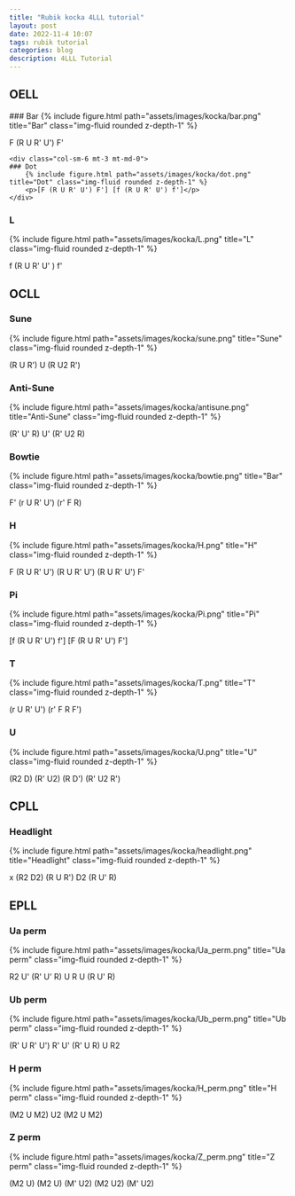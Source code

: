 ```yaml
---
title: "Rubik kocka 4LLL tutorial"
layout: post
date: 2022-11-4 10:07
tags: rubik tutorial
categories: blog
description: 4LLL Tutorial
---
```


## OELL


<div class="row">
    <div class="col-sm-6 mt-3 mt-md-0">
    ### Bar
        {% include figure.html path="assets/images/kocka/bar.png" title="Bar" class="img-fluid rounded z-depth-1" %}
        <p>F (R U R' U') F'</p>
    </div>



    <div class="col-sm-6 mt-3 mt-md-0">
    ### Dot
        {% include figure.html path="assets/images/kocka/dot.png" title="Dot" class="img-fluid rounded z-depth-1" %}
        <p>[F (R U R' U') F'] [f (R U R' U') f']</p>
    </div>
</div>

### L
<div class="row">
    <div class="col-sm mt-3 mt-md-0">
        {% include figure.html path="assets/images/kocka/L.png" title="L" class="img-fluid rounded z-depth-1" %}
        <p>f (R U R' U' ) f'</p>
    </div>
</div>

## OCLL

### Sune
<div class="row">
    <div class="col-sm mt-3 mt-md-0">
        {% include figure.html path="assets/images/kocka/sune.png" title="Sune" class="img-fluid rounded z-depth-1" %}
        <p>(R U R') U (R U2 R')</p>
    </div>
</div>

### Anti-Sune
<div class="row">
    <div class="col-sm mt-3 mt-md-0">
        {% include figure.html path="assets/images/kocka/antisune.png" title="Anti-Sune" class="img-fluid rounded z-depth-1" %}
        <p>(R' U' R) U' (R' U2 R)</p>
    </div>
</div>

### Bowtie
<div class="row">
    <div class="col-sm mt-3 mt-md-0">
        {% include figure.html path="assets/images/kocka/bowtie.png" title="Bar" class="img-fluid rounded z-depth-1" %}
        <p>F' (r U R' U') (r' F R)</p>
    </div>
</div>

### H
<div class="row">
    <div class="col-sm mt-3 mt-md-0">
        {% include figure.html path="assets/images/kocka/H.png" title="H" class="img-fluid rounded z-depth-1" %}
        <p>F (R U R' U') (R U R' U') (R U R' U') F'</p>
    </div>
</div>

### Pi
<div class="row">
    <div class="col-sm mt-3 mt-md-0">
        {% include figure.html path="assets/images/kocka/Pi.png" title="Pi" class="img-fluid rounded z-depth-1" %}
        <p>[f (R U R' U') f'] [F (R U R' U') F']</p>
    </div>
</div>

### T
<div class="row">
    <div class="col-sm mt-3 mt-md-0">
        {% include figure.html path="assets/images/kocka/T.png" title="T" class="img-fluid rounded z-depth-1" %}
        <p>(r U R' U') (r' F R F')</p>
    </div>
</div>

### U
<div class="row">
    <div class="col-sm mt-3 mt-md-0">
        {% include figure.html path="assets/images/kocka/U.png" title="U" class="img-fluid rounded z-depth-1" %}
        <p>(R2 D) (R' U2) (R D') (R' U2 R')</p>
    </div>
</div>

## CPLL

### Headlight
<div class="row">
    <div class="col-sm mt-3 mt-md-0">
        {% include figure.html path="assets/images/kocka/headlight.png" title="Headlight" class="img-fluid rounded z-depth-1" %}
        <p>x (R2 D2) (R U R') D2 (R U' R)</p>
    </div>
</div>

## EPLL

### Ua perm
<div class="row">
    <div class="col-sm mt-3 mt-md-0">
        {% include figure.html path="assets/images/kocka/Ua_perm.png" title="Ua perm" class="img-fluid rounded z-depth-1" %}
        <p>R2 U' (R' U' R) U R U (R U' R)</p>
    </div>
</div>

### Ub perm
<div class="row">
    <div class="col-sm mt-3 mt-md-0">
        {% include figure.html path="assets/images/kocka/Ub_perm.png" title="Ub perm" class="img-fluid rounded z-depth-1" %}
        <p>(R' U R' U') R' U' (R' U R) U R2</p>
    </div>
</div>

### H perm
<div class="row">
    <div class="col-sm mt-3 mt-md-0">
        {% include figure.html path="assets/images/kocka/H_perm.png" title="H perm" class="img-fluid rounded z-depth-1" %}
        <p>(M2 U M2) U2 (M2 U M2)</p>
    </div>
</div>

### Z perm
<div class="row">
    <div class="col-sm mt-3 mt-md-0">
        {% include figure.html path="assets/images/kocka/Z_perm.png" title="Z perm" class="img-fluid rounded z-depth-1" %}
        <p>(M2 U) (M2 U) (M' U2) (M2 U2) (M' U2)</p>
    </div>
</div>